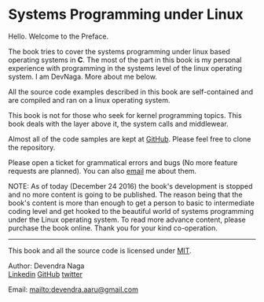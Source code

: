 # Systems Programming under Linux

Hello. Welcome to the Preface.

The book tries to cover the systems programming under linux based operating systems in **C**. The most of the part in this book is my personal experience with programming in the systems level of the linux operating system. I am DevNaga. More about me below.

All the source code examples described in this book are self-contained and are compiled and ran on a linux operating system.

This book is not for those who seek for kernel programming topics. This book deals with the layer above it, the system calls and middlewear.

Almost all of the code samples are kept at [GitHub](https://github.com/DevNaga/gists.git). Please feel free to clone the repository.



Please open a ticket for grammatical errors and bugs \(No more feature requests are planned\). You can also [email](mailto:devendra.aaru@gmail.com) me about them.



NOTE: As of today \(December 24  2016\) the book's development is stopped and no more content is going to be published. The reason being that the book's content is more than enough to get a person to basic to intermediate coding level and get hooked to the beautiful world of systems programming under the Linux operating system. To read more advance content, please purchase the book online. Thank you for your kind co-operation.

---

This book and all the source code is licensed under [MIT](https://opensource.org/licenses/MIT).

Author: Devendra Naga  
[Linkedin](https://in.linkedin.com/in/devendranaga) [GitHub](https://github.com/devnaga) [twitter](@devnaga448)

Email: [mailto:devendra.aaru@gmail.com](mailto:mailto:devendra.aaru@gmail.com)


